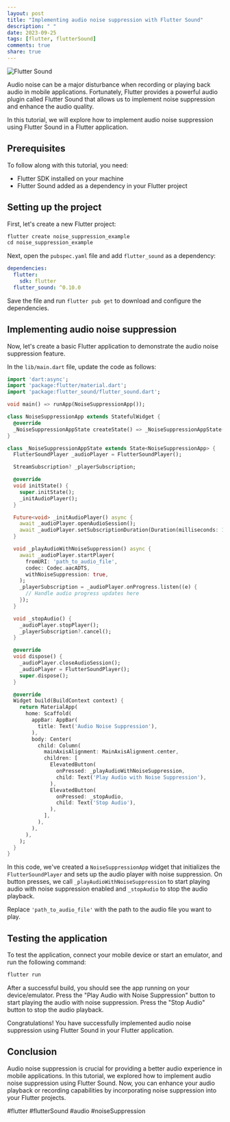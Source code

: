 ```yaml
---
layout: post
title: "Implementing audio noise suppression with Flutter Sound"
description: " "
date: 2023-09-25
tags: [flutter, flutterSound]
comments: true
share: true
---
```


![Flutter Sound](https://flutter.dev/images/flutter-logo-sharing.png)

Audio noise can be a major disturbance when recording or playing back audio in mobile applications. Fortunately, Flutter provides a powerful audio plugin called Flutter Sound that allows us to implement noise suppression and enhance the audio quality.

In this tutorial, we will explore how to implement audio noise suppression using Flutter Sound in a Flutter application.

## Prerequisites

To follow along with this tutorial, you need:

- Flutter SDK installed on your machine
- Flutter Sound added as a dependency in your Flutter project

## Setting up the project

First, let's create a new Flutter project:

```dart
flutter create noise_suppression_example
cd noise_suppression_example
```

Next, open the `pubspec.yaml` file and add `flutter_sound` as a dependency:

```yaml
dependencies:
  flutter:
    sdk: flutter
  flutter_sound: ^0.10.0
```

Save the file and run `flutter pub get` to download and configure the dependencies.

## Implementing audio noise suppression

Now, let's create a basic Flutter application to demonstrate the audio noise suppression feature.

In the `lib/main.dart` file, update the code as follows:

```dart
import 'dart:async';
import 'package:flutter/material.dart';
import 'package:flutter_sound/flutter_sound.dart';

void main() => runApp(NoiseSuppressionApp());

class NoiseSuppressionApp extends StatefulWidget {
  @override
  _NoiseSuppressionAppState createState() => _NoiseSuppressionAppState();
}

class _NoiseSuppressionAppState extends State<NoiseSuppressionApp> {
  FlutterSoundPlayer _audioPlayer = FlutterSoundPlayer();

  StreamSubscription? _playerSubscription;

  @override
  void initState() {
    super.initState();
    _initAudioPlayer();
  }

  Future<void> _initAudioPlayer() async {
    await _audioPlayer.openAudioSession();
    await _audioPlayer.setSubscriptionDuration(Duration(milliseconds: 10));
  }

  void _playAudioWithNoiseSuppression() async {
    await _audioPlayer.startPlayer(
      fromURI: 'path_to_audio_file',
      codec: Codec.aacADTS,
      withNoiseSuppression: true,
    );
    _playerSubscription = _audioPlayer.onProgress.listen((e) {
      // Handle audio progress updates here
    });
  }

  void _stopAudio() {
    _audioPlayer.stopPlayer();
    _playerSubscription?.cancel();
  }

  @override
  void dispose() {
    _audioPlayer.closeAudioSession();
    _audioPlayer = FlutterSoundPlayer();
    super.dispose();
  }

  @override
  Widget build(BuildContext context) {
    return MaterialApp(
      home: Scaffold(
        appBar: AppBar(
          title: Text('Audio Noise Suppression'),
        ),
        body: Center(
          child: Column(
            mainAxisAlignment: MainAxisAlignment.center,
            children: [
              ElevatedButton(
                onPressed: _playAudioWithNoiseSuppression,
                child: Text('Play Audio with Noise Suppression'),
              ),
              ElevatedButton(
                onPressed: _stopAudio,
                child: Text('Stop Audio'),
              ),
            ],
          ),
        ),
      ),
    );
  }
}
```

In this code, we've created a `NoiseSuppressionApp` widget that initializes the `FlutterSoundPlayer` and sets up the audio player with noise suppression. On button presses, we call `_playAudioWithNoiseSuppression` to start playing audio with noise suppression enabled and `_stopAudio` to stop the audio playback.

Replace `'path_to_audio_file'` with the path to the audio file you want to play.

## Testing the application

To test the application, connect your mobile device or start an emulator, and run the following command:

```dart
flutter run
```

After a successful build, you should see the app running on your device/emulator. Press the "Play Audio with Noise Suppression" button to start playing the audio with noise suppression. Press the "Stop Audio" button to stop the audio playback.

Congratulations! You have successfully implemented audio noise suppression using Flutter Sound in your Flutter application.

## Conclusion

Audio noise suppression is crucial for providing a better audio experience in mobile applications. In this tutorial, we explored how to implement audio noise suppression using Flutter Sound. Now, you can enhance your audio playback or recording capabilities by incorporating noise suppression into your Flutter projects.

#flutter #flutterSound #audio #noiseSuppression